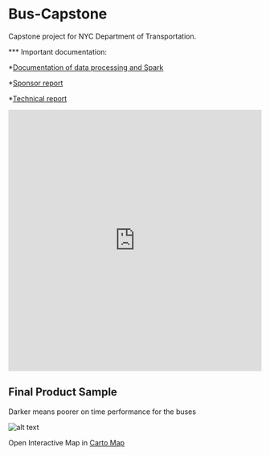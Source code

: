 # Bus-Capstone
Capstone project for NYC Department of Transportation.

*** Important documentation:

*[Documentation of data processing and Spark](https://github.com/sarangof/Bus-Capstone/tree/master/Spark)

*[Sponsor report](https://github.com/sarangof/Bus-Capstone/blob/master/paper/sponsor_report_final.pdf)

*[Technical report](https://github.com/sarangof/Bus-Capstone/blob/master/paper/technical_report.pdf)

<iframe width="100%" height="520" frameborder="0" src="https://saf537.carto.com/viz/c41053fa-5027-11e6-a073-0ecd1babdde5/embed_map" allowfullscreen webkitallowfullscreen mozallowfullscreen oallowfullscreen msallowfullscreen></iframe>


## Final Product Sample
Darker means poorer on time performance for the buses

![alt text](https://github.com/sarangof/Bus-Capstone/blob/master/plots/on_time_performance_stops.png "Sample of on time performance")

Open Interactive Map in [Carto Map](https://saf537.carto.com/viz/c21efdeb-ec45-45f2-b2d3-c47993bb89ff/public_map)
